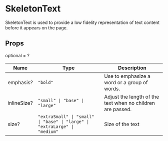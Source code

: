 # SkeletonText

SkeletonText is used to provide a low fidelity representation of text content before it appears on the page.

## Props

optional = ?

| Name        | Type                                                                                                      | Description                                                |
| ----------- | --------------------------------------------------------------------------------------------------------- | ---------------------------------------------------------- |
| emphasis?   | <code>"bold"</code>                                                                                       | Use to emphasize a word or a group of words.               |
| inlineSize? | <code>"small" &#124; "base" &#124; "large"</code>                                                         | Adjust the length of the text when no children are passed. |
| size?       | <code>"extraSmall" &#124; "small" &#124; "base" &#124; "large" &#124; "extraLarge" &#124; "medium"</code> | Size of the text                                           |
